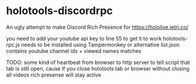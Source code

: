 # holotools-discordrpc
An ugly attempt to make Discord Rich Presence for https://hololive.jetri.co/

you need to add your youtube api key to line 55 to get it to work
holotools-rpc.js needs to be installed using Tampermonkey or alternative
list.json contains youtube channel ids + viewed names matches

TODO: some kind of heartbeat from browser to http server to tell script that tab is still open, cause if you close holotools tab or browser without closing all videos rich presense will stay active
